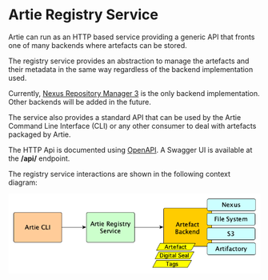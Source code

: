 # Artie Registry Service

Artie can run as an HTTP based service providing a generic API that fronts one of many backends where artefacts can be stored.

The registry service provides an abstraction to manage the artefacts and their metadata in the same way regardless of the backend implementation used.

Currently, [Nexus Repository Manager 3](https://help.sonatype.com/repomanager3) is the only backend implementation. Other backends will be added in the future.

The service also provides a standard API that can be used by the Artie Command Line Interface (CLI) or any other consumer to deal with artefacts packaged by Artie.

The HTTP Api is documented using [OpenAPI](https://www.openapis.org/). A Swagger UI is available at the **/api/** endpoint.

The registry service interactions are shown in the following context diagram:

![Artie Registry Service](./registry_service.png)